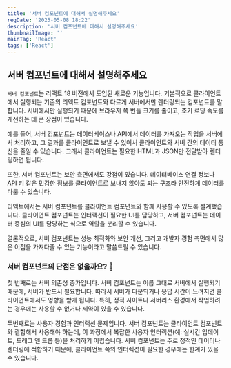 ```yaml
---
title: '서버 컴포넌트에 대해서 설명해주세요'
regDate: '2025-05-08 18:22'
description: '서버 컴포넌트에 대해서 설명해주세요'
thumbnailImage: ''
mainTag: 'React'
tags: ['React']
---
```


## 서버 컴포넌트에 대해서 설명해주세요
`서버 컴포넌트`는 리액트 18 버전에서 도입된 새로운 기능입니다. 기본적으로 클라이언트에서 실행되는 기존의 리액트 컴포넌트와 다르게 서버에서만 렌더링되는 컴포넌트를 말합니다. 서버에서만 실행되기 때문에 브라우저 쪽 번들 크기를 줄이고, 초기 로딩 속도를 개선하는 데 큰 장점이 있습니다.

예를 들어, 서버 컴포넌트는 데이터베이스나 API에서 데이터를 가져오는 작업을 서버에서 처리하고, 그 결과를 클라이언트로 보낼 수 있어서 클라이언트와 서버 간의 데이터 통신을 줄일 수 있습니다. 그래서 클라이언트는 필요한 HTML과 JSON만 전달받아 렌더링하면 됩니다.

또한, 서버 컴포넌트는 보안 측면에서도 강점이 있습니다. 데이터베이스 연결 정보나 API 키 같은 민감한 정보를 클라이언트로 보내지 않아도 되는 구조라 안전하게 데이터를 다룰 수 있습니다.

리액트에서는 서버 컴포넌트를 클라이언트 컴포넌트와 함께 사용할 수 있도록 설계했습니다. 클라이언트 컴포넌트는 인터랙션이 필요한 UI를 담당하고, 서버 컴포넌트는 데이터 중심의 UI를 담당하는 식으로 역할을 분리할 수 있습니다.

결론적으로, 서버 컴포넌트는 성능 최적화와 보안 개선, 그리고 개발자 경험 측면에서 많은 이점을 가져다줄 수 있는 기능이라고 말씀드릴 수 있습니다.

### 서버 컴포넌트의 단점은 없을까요? 🤔
첫 번째로는 서버 의존성 증가입니다. 서버 컴포넌트는 이름 그대로 서버에서 실행되기 때문에, 서버가 반드시 필요합니다. 따라서 서버가 다운되거나 응답 시간이 느려지면 클라이언트에서도 영향을 받게 됩니다. 특히, 정적 사이트나 서버리스 환경에서 작업하려는 경우에는 사용할 수 없거나 제약이 있을 수 있습니다.

두번째로는 사용자 경험과 인터랙션 문제입니다. 서버 컴포넌트는 클라이언트 컴포넌트와 결합해서 사용해야 하는데, 이 과정에서 복잡한 사용자 인터랙션(예: 실시간 업데이트, 드래그 앤 드롭 등)을 처리하기 어렵습니다. 서버 컴포넌트는 주로 정적인 데이터나 렌더링에 적합하기 때문에, 클라이언트 쪽의 인터렉션이 필요한 경우에는 한계가 있을 수 있습니다.